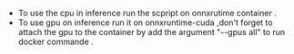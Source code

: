 - To use the cpu in inference run the scpript on onnxrutime container . 
- To use gpu on inference run it on onnxruntime-cuda ,don't forget to attach the gpu to the container by add the argument "--gpus all" to run docker commande .
